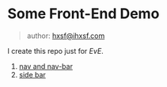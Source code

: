 # Some Front-End Demo

> author: hxsf@ihxsf.com

I create this repo just for *EvE*.

1. [nav and nav-bar](./01-navbar/)
2. [side bar](./02-goto_top/)
